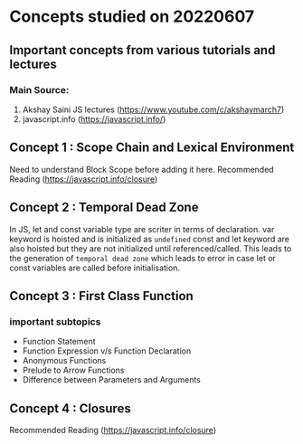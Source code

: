 # Concepts studied on 20220607
## Important concepts from various tutorials and lectures

### Main Source:
1. Akshay Saini JS lectures (https://www.youtube.com/c/akshaymarch7)
2. javascript.info (https://javascript.info/)

## Concept 1 : Scope Chain and Lexical Environment

Need to understand Block Scope before adding it here.
Recommended Reading (https://javascript.info/closure)

## Concept 2 : Temporal Dead Zone

In JS, let and const variable type are scriter in terms of declaration.
var keyword is hoisted and is initialized as `undefined`
const and let keyword are also hoisted but they are not initialized until referenced/called. This leads to the 
generation of `temporal dead zone` which leads to error in case let or const variables are called before initialisation.

## Concept 3 : First Class Function
### important subtopics
* Function Statement
* Function Expression v/s Function Declaration
* Anonymous Functions
* Prelude to Arrow Functions
* Difference between Parameters and Arguments

## Concept 4 : Closures

Recommended Reading (https://javascript.info/closure)


